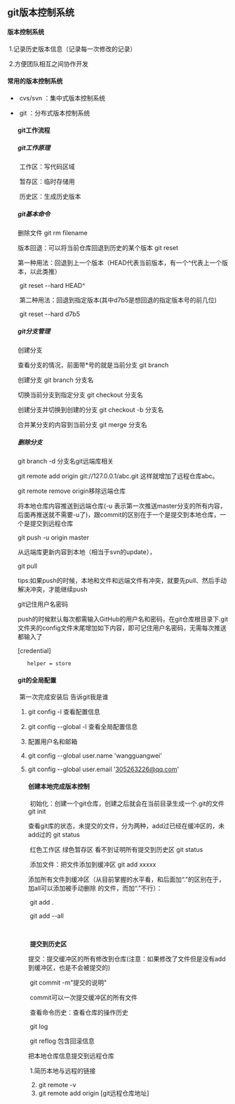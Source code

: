 ## git版本控制系统

#### 	版本控制系统

​	1.记录历史版本信息（记录每一次修改的记录）

​	2.方便团队相互之间协作开发

#### 	常用的版本控制系统

- ​	cvs/svn ：集中式版本控制系统

- ​	git ：分布式版本控制系统

  #### git工作流程

  ##### git工作原理

  ​	工作区：写代码区域		

  ​	暂存区：临时存储用        

  ​	历史区：生成历史版本	

  

  ##### git基本命令

  

  删除文件		git rm filename

   

  版本回退：可以将当前仓库回退到历史的某个版本		git reset 

  ​	第一种用法：回退到上一个版本（HEAD代表当前版本，有一个^代表上一个版本，以此类推）

  ​			git reset --hard HEAD^

  ​	第二种用法：回退到指定版本(其中d7b5是想回退的指定版本号的前几位)

  ​			git reset --hard d7b5

  

  ##### git分支管理

  创建分支

  查看分支的情况，前面带*号的就是当前分支		git branch 

   

  创建分支		git branch 分支名

   

  切换当前分支到指定分支		git checkout 分支名

   

  创建分支并切换到创建的分支		git checkout  -b 分支名

   

  合并某分支的内容到当前分支		git merge 分支名

   

  ##### 删除分支

  git branch -d 分支名git远端库相关

  git remote add origin git://127.0.0.1/abc.git 这样就增加了远程仓库abc。

  git remote remove origin移除远端仓库

   

  将本地仓库内容推送到远端仓库(-u 表示第一次推送master分支的所有内容，后面再推送就不需要-u了)，跟commit的区别在于一个是提交到本地仓库，一个是提交到远程仓库

  git push -u origin master

  从远端库更新内容到本地（相当于svn的update），

  git pull

  tips:如果push的时候，本地和文件和远端文件有冲突，就要先pull、然后手动解决冲突，才能继续push

   

  git记住用户名密码

  push的时候默认每次都需输入GitHub的用户名和密码，在git仓库根目录下.git文件夹的config文件末尾增加如下内容，即可记住用户名密码，无需每次推送都输入了

  [credential]

      	 helper = store
  #### git的全局配置

  ​		第一次完成安装后 告诉git我是谁

  	1. git config -l 查看配置信息

  	2. git config --global -l 查看全局配置信息
   	3. 配置用户名和邮箱

   4. git config --global user.name 'wangguangwei'

   5. git config --global user.email '305263226@qq.com'

      #### 创建本地完成版本控制

      ​	初始化：创建一个git仓库，创建之后就会在当前目录生成一个.git的文件		git init

      

      ​	查看git库的状态，未提交的文件，分为两种，add过已经在缓冲区的，未add过的		git status

      ​					红色工作区 绿色暂存区 看不到证明所有提交到历史区	 git status

      

      ​	添加文件：把文件添加到缓冲区	git add xxxxx

      ​					  添加所有文件到缓冲区（从目前掌握的水平看，和后面加“.”的区别在于，加all可以添加被手动删除					  的文件，而加“.”不行）：

      ​			git add .

      ​			git add --all

      ​	

      

      ​	**提交到历史区**

      ​		提交：提交缓冲区的所有修改到仓库(注意：如果修改了文件但是没有add到缓冲区，也是不会被提交的)

      ​			git commit -m"提交的说明"

      ​			commit可以一次提交缓冲区的所有文件

      

      ​	查看命令历史：查看仓库的操作历史		

      ​		git log	

      ​		git reflog	包含回滚信息

      

      把本地仓库信息提交到远程仓库

      ​	1.简历本地与远程的链接

      	2. git remote -v
       	3. git remote add origin [git远程仓库地址]

      

      

  

  

  

  

  ​	

  ​	

  